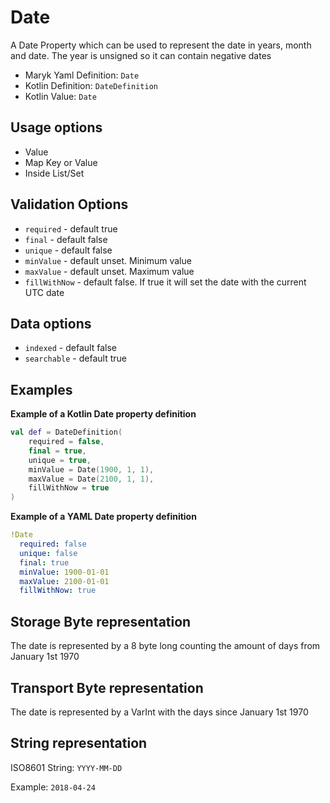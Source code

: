# Date
A Date Property which can be used to represent the date in years, month and date. The 
year is unsigned so it can contain negative dates

- Maryk Yaml Definition: `Date`
- Kotlin Definition: `DateDefinition`
- Kotlin Value: `Date`

## Usage options
- Value
- Map Key or Value
- Inside List/Set

## Validation Options
- `required` - default true
- `final` - default false
- `unique` - default false
- `minValue` - default unset. Minimum value
- `maxValue` - default unset. Maximum value
- `fillWithNow` - default false. If true it will set the date with the current UTC date

## Data options
- `indexed` - default false
- `searchable` - default true

## Examples

**Example of a Kotlin Date property definition**
```kotlin
val def = DateDefinition(
    required = false,
    final = true,
    unique = true,
    minValue = Date(1900, 1, 1),
    maxValue = Date(2100, 1, 1),
    fillWithNow = true
)
```

**Example of a YAML Date property definition**
```yaml
!Date
  required: false
  unique: false
  final: true
  minValue: 1900-01-01
  maxValue: 2100-01-01
  fillWithNow: true
```

## Storage Byte representation
The date is represented by a 8 byte long counting the amount of days from January 1st 1970

## Transport Byte representation
The date is represented by a VarInt with the days since January 1st 1970

## String representation
ISO8601 String: `YYYY-MM-DD`

Example: `2018-04-24`
